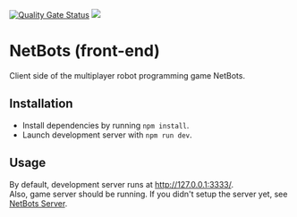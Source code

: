 [![Quality Gate Status](https://sonarcloud.io/api/project_badges/measure?project=Eoic_net-bots&metric=alert_status)](https://sonarcloud.io/dashboard?id=Eoic_net-bots)
<a href="https://karolis-1.gitbook.io/netbots-game-api-specification/"><img src="https://img.shields.io/badge/Specification-GitBook-%234477de.svg"/></a>

# NetBots (front-end)

Client side of the multiplayer robot programming game NetBots.

## Installation

* Install dependencies by running `npm install`.  
* Launch development server with `npm run dev`.

## Usage
By default, development server runs at http://127.0.0.1:3333/.  
Also, game server should be running. If you didn't setup the server yet, see [NetBots Server](http://github.com/Eoic/net-bots-server).
